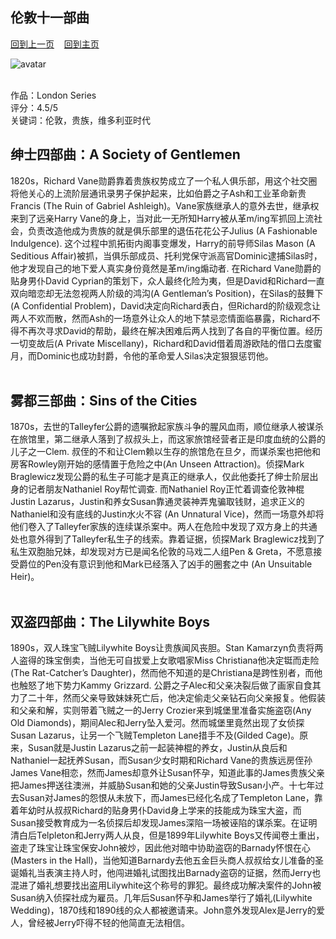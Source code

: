 ## 伦敦十一部曲
[回到上一页](https://boheme130.github.io/Reviews/)  &nbsp;&nbsp;  [回到主页](https://boheme130.github.io/Fiction.git.io/)

![avatar](https://cdna.artstation.com/p/assets/images/images/017/753/690/large/harry-grace-all-3-covers.jpg?1557227031)
<br>
<br>

作品：London Series<br>
评分：4.5/5<br>
关键词：伦敦，贵族，维多利亚时代


## 绅士四部曲：A Society of Gentlemen
1820s，Richard Vane勋爵靠着贵族权势成立了一个私人俱乐部，用这个社交圈将他关心的上流阶层通讯录男子保护起来，比如伯爵之子Ash和工业革命新贵Francis (The Ruin of Gabriel Ashleigh)。Vane家族继承人的意外去世，继承权来到了远亲Harry Vane的身上，当对此一无所知Harry被从革m/ing军抓回上流社会，负责改造他成为贵族的就是俱乐部里的退伍花花公子Julius (A Fashionable Indulgence). 这个过程中凯拓街内阁事变爆发，Harry的前导师Silas Mason (A Seditious Affair)被抓，当俱乐部成员、托利党保守派高官Dominic逮捕Silas时，他才发现自己的地下爱人真实身份竟然是革m/ing煽动者. 在Richard Vane勋爵的贴身男仆David Cyprian的策划下，众人最终化险为夷，但是David和Richard一直双向暗恋却无法忽视两人阶级的鸿沟(A Gentleman’s Position)，在Silas的鼓舞下(A Confidential Problem)，David决定向Richard表白，但Richard的阶级观念让两人不欢而散，然而Ash的一场意外让众人的地下禁忌恋情面临暴露，Richard不得不再次寻求David的帮助，最终在解决困难后两人找到了各自的平衡位置。经历一切变故后(A Private Miscellany)，Richard和David借着周游欧陆的借口去度蜜月，而Dominic也成功封爵，令他的革命爱人Silas决定狠狠惩罚他。 <br> <br>

## 雾都三部曲：Sins of the Cities
1870s，去世的Talleyfer公爵的遗嘱掀起家族斗争的腥风血雨，顺位继承人被谋杀在旅馆里，第二继承人落到了叔叔头上，而这家旅馆经营者正是印度血统的公爵的儿子之一Clem. 叔侄的不和让Clem赖以生存的旅馆危在旦夕，而谋杀案也把他和房客Rowley刚开始的感情置于危险之中(An Unseen Attraction)。侦探Mark Braglewicz发现公爵的私生子可能才是真正的继承人，仅此他委托了绅士阶层出身的记者朋友Nathaniel Roy帮忙调查. 而Nathaniel Roy正忙着调查伦敦神棍Justin Lazarus，Justin和养女Susan靠通灵装神弄鬼骗取钱财，追求正义的Nathaniel和没有底线的Justin水火不容 (An Unnatural Vice)，然而一场意外却将他们卷入了Talleyfer家族的连续谋杀案中。两人在危险中发现了双方身上的共通处也意外得到了Talleyfer私生子的线索。靠着证据，侦探Mark Braglewicz找到了私生双胞胎兄妹，却发现对方已是闻名伦敦的马戏二人组Pen & Greta，不愿意接受爵位的Pen没有意识到他和Mark已经落入了凶手的圈套之中 (An Unsuitable Heir)。<br> <br>


## 双盗四部曲：The Lilywhite Boys
1890s，双人珠宝飞贼Lilywhite Boys让贵族闻风丧胆。Stan Kamarzyn负责将两人盗得的珠宝倒卖，当他无可自拔爱上女歌唱家Miss Christiana他决定铤而走险 (The Rat-Catcher’s Daughter)，然而他不知道的是Christiana是跨性别者，而他也触怒了地下势力Kammy Grizzard. 公爵之子Alec和父亲决裂后做了画家自食其力了二十年，然而父亲导致妹妹死亡后，他决定偷走父亲钻石向父亲报复。他假装和父亲和解，实则带着飞贼之一的Jerry Crozier来到城堡里准备实施盗窃(Any Old Diamonds)，期间Alec和Jerry坠入爱河。然而城堡里竟然出现了女侦探Susan Lazarus，让另一个飞贼Templeton Lane措手不及(Gilded Cage)。原来，Susan就是Justin Lazarus之前一起装神棍的养女，Justin从良后和Nathaniel一起抚养Susan，而Susan少女时期和Richard Vane的贵族远房侄孙James Vane相恋，然而James却意外让Susan怀孕，知道此事的James贵族父亲把James押送往澳洲，并威胁Susan和她的父亲Justin导致Susan小产。十七年过去Susan对James的怨恨从未放下，而James已经化名成了Templeton Lane，靠着年幼时从叔叔Richard的贴身男仆David身上学来的技能成为珠宝大盗，而Susan接受教育成为一名侦探后却发现James深陷一场被诬陷的谋杀案。在证明清白后Telpleton和Jerry两人从良，但是1899年Lilywhite Boys又传闻卷土重出，盗走了珠宝让珠宝保安John被炒，因此他对暗中协助盗窃的Barnady怀恨在心 (Masters in the Hall)，当他知道Barnardy去他五金巨头商人叔叔给女儿准备的圣诞婚礼当表演主持人时，他闯进婚礼试图找出Barnady盗窃的证据，然而Jerry也混进了婚礼想要找出盗用Lilywhite这个称号的罪犯。最终成功解决案件的John被Susan纳入侦探社成为雇员。几年后Susan怀孕和James举行了婚礼(Lilywhite Wedding)，1870线和1890线的众人都被邀请来。John意外发现Alex是Jerry的爱人，曾经被Jerry吓得不轻的他简直无法相信。
